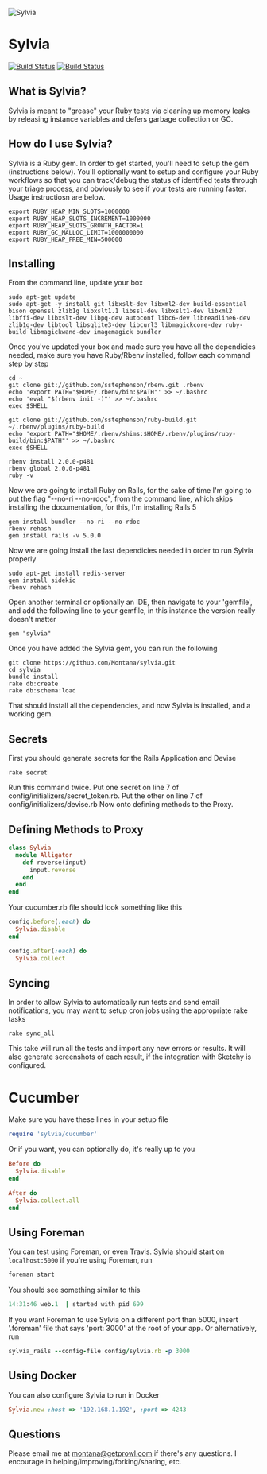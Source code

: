 ![Sylvia](http://www.montanamendy.com/alligator.png)
# Sylvia 
[![Build Status](https://semaphoreapp.com/api/v1/projects/d4cca506-99be-44d2-b19e-176f36ec8cf1/128505/shields_badge.svg)](https://semaphoreapp.com/boennemann/badges)
[![Build Status](https://semaphoreapp.com/api/v1/projects/d4cca506-99be-44d2-b19e-176f36ec8cf1/128505/badge.svg)](https://semaphoreapp.com/boennemann/badges)

## What is Sylvia?

Sylvia is meant to "grease" your Ruby tests via cleaning up memory leaks by releasing instance variables and defers garbage collection or GC.

## How do I use Sylvia? 

Sylvia is a Ruby gem. In order to get started, you'll need to setup the gem (instructions below). You'll optionally want to setup and configure your Ruby workflows so that you can track/debug the status of identified tests through your triage process, and obviously to see if your tests are running faster. Usage instructiosn are below.

```
export RUBY_HEAP_MIN_SLOTS=1000000
export RUBY_HEAP_SLOTS_INCREMENT=1000000
export RUBY_HEAP_SLOTS_GROWTH_FACTOR=1
export RUBY_GC_MALLOC_LIMIT=1000000000
export RUBY_HEAP_FREE_MIN=500000
```
## Installing

From the command line, update your box 

```
sudo apt-get update
sudo apt-get -y install git libxslt-dev libxml2-dev build-essential bison openssl zlib1g libxslt1.1 libssl-dev libxslt1-dev libxml2 libffi-dev libxslt-dev libpq-dev autoconf libc6-dev libreadline6-dev zlib1g-dev libtool libsqlite3-dev libcurl3 libmagickcore-dev ruby-build libmagickwand-dev imagemagick bundler
```

Once you've updated your box and made sure you have all the dependicies needed, make sure you have Ruby/Rbenv installed, follow each command step by step

```
cd ~
git clone git://github.com/sstephenson/rbenv.git .rbenv
echo 'export PATH="$HOME/.rbenv/bin:$PATH"' >> ~/.bashrc
echo 'eval "$(rbenv init -)"' >> ~/.bashrc
exec $SHELL

git clone git://github.com/sstephenson/ruby-build.git ~/.rbenv/plugins/ruby-build
echo 'export PATH="$HOME/.rbenv/shims:$HOME/.rbenv/plugins/ruby-build/bin:$PATH"' >> ~/.bashrc
exec $SHELL

rbenv install 2.0.0-p481
rbenv global 2.0.0-p481
ruby -v
```

Now we are going to install Ruby on Rails, for the sake of time I'm going to put the flag "--no-ri --no-rdoc", from the command line, which skips installing the documentation, for this, I'm installing Rails 5

```
gem install bundler --no-ri --no-rdoc
rbenv rehash
gem install rails -v 5.0.0
```

Now we are going install the last dependicies needed in order to run Sylvia properly 

```
sudo apt-get install redis-server
gem install sidekiq
rbenv rehash
```

Open another terminal or optionally an IDE, then navigate to your 'gemfile', and add the following line to your gemfile, in this instance the version really doesn't matter 

  ```
gem "sylvia"
  ```
  
Once you have added the Sylvia gem, you can run the following 

 ```
git clone https://github.com/Montana/sylvia.git
cd sylvia
bundle install
rake db:create
rake db:schema:load
 ```

That should install all the dependencies, and now Sylvia is installed, and a working gem. 

## Secrets

First you should generate secrets for the Rails Application and Devise

```
rake secret
```

Run this command twice. Put one secret on line 7 of config/initializers/secret_token.rb. Put the other on line 7 of config/initializers/devise.rb Now onto defining methods to the Proxy.

## Defining Methods to Proxy

```ruby
class Sylvia
  module Alligator
    def reverse(input)
      input.reverse
    end
  end
end
```

Your cucumber.rb file should look something like this

```ruby 
config.before(:each) do
  Sylvia.disable
end

config.after(:each) do
  Sylvia.collect
  ```
  
  
## Syncing 

In order to allow Sylvia to automatically run tests and send email notifications, you may want to setup cron jobs using the appropriate rake tasks
```
rake sync_all
 ```
This take will run all the tests and import any new errors or results. It will also generate screenshots of each result, if the integration with Sketchy is configured. 

# Cucumber

Make sure you have these lines in your setup file 

```ruby
require 'sylvia/cucumber'
```
Or if you want, you can optionally do, it's really up to you 

```ruby
Before do
  Sylvia.disable
end

After do
  Sylvia.collect.all
end
```
        

## Using Foreman

You can test using Foreman, or even Travis. Sylvia should start on `localhost:5000` if you're using Foreman, run 

```ruby
foreman start
```

You should see something similar to this

```ruby
14:31:46 web.1  | started with pid 699
```

If you want Foreman to use Sylvia on a different port than 5000, insert '.foreman' file that says 'port: 3000' at the root of your app. Or alternatively, run

```ruby
sylvia_rails --config-file config/sylvia.rb -p 3000
```

## Using Docker

You can also configure Sylvia to run in Docker

```ruby
Sylvia.new :host => '192.168.1.192', :port => 4243
```

## Questions

Please email me at montana@getprowl.com if there's any questions. I encourage in helping/improving/forking/sharing, etc. 
